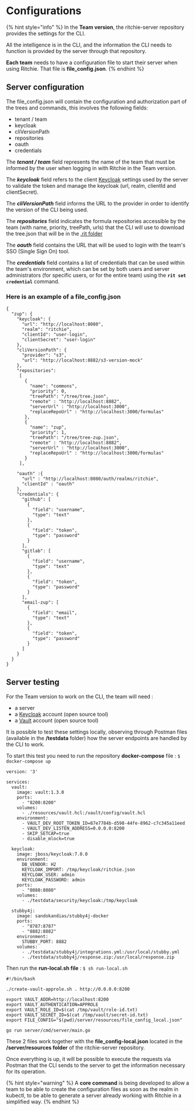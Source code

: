 # Configurations

{% hint style="info" %}
In the **Team version**, the ritchie-server repository provides the settings for the CLI. 

All the intelligence is in the CLI, and the information the CLI needs to function is provided by the server through that repository. 

**Each team** needs to have a configuration file to start their server when using Ritchie. That file is **file\_config.json**.
{% endhint %}

## Server configuration

The file\_config.json will contain the configuration and authorization part of the trees and commands, this involves the following fields: 

* tenant / team
* keycloak 
* cliVersionPath 
* repositories 
* oauth 
* credentials

The _**tenant / team**_ field represents the name of the team that must be informed by the user when logging in with Ritchie in the Team version.

The _**keycloak**_ field refers to the client [Keycloak](https://www.keycloak.org/) settings used by the server to validate the token and manage the keycloak \(url, realm, clientId and clientSecret\).

The _**cliVersionPath**_ field informs the URL to the provider in order to identify the version of the CLI being used.

The _**repositories**_ field indicates the formula repositories accessible by the team \(with name, priority, treePath, urls\) that the CLI will use to download the tree.json that will be in the [.rit folder ](../cli/.rit-folder.md)

The _**oauth**_ field contains the URL that will be used to login with the team's SSO \(Single Sign On\) tool. 

The _**credentials**_ field contains a list of credentials that can be used within the team's environment, which can be set by both users and server administrators \(for specific users, or for the entire team\) using the **`rit set credential`** command.

### Here is an example of a file\_config.json

```text
{
  "zup": {
    "keycloak": {
      "url": "http://localhost:8080",
      "realm": "ritchie",
      "clientId": "user-login",
      "clientSecret": "user-login"
    },
    "cliVersionPath": {
      "provider": "s3",
      "url": "http://localhost:8882/s3-version-mock"
    },
    "repositories":
     [
       {
         "name": "commons",
         "priority": 0,
         "treePath": "/tree/tree.json",
         "remote" : "http://localhost:8882",
         "serverUrl" : "http://localhost:3000",
         "replaceRepoUrl" : "http://localhost:3000/formulas"
       },
       {
         "name": "zup",
         "priority": 1,
         "treePath": "/tree/tree-zup.json",
         "remote" : "http://localhost:8882",
         "serverUrl" : "http://localhost:3000",
         "replaceRepoUrl" : "http://localhost:3000/formulas"
       }
     ],

    "oauth" :{
      "url" : "http://localhost:8080/auth/realms/ritchie",
      "clientId" : "oauth"
    },
    "credentials": {
      "github": [
        {
          "field": "username",
          "type": "text"
        },
        {
          "field": "token",
          "type": "password"
        }
      ],
      "gitlab": [
        {
          "field": "username",
          "type": "text"
        },
        {
          "field": "token",
          "type": "password"
        }
      ],
      "email-zup": [
        {
          "field": "email",
          "type": "text"
        },
        {
          "field": "token",
          "type": "password"
        }
      ]
    }
  }
}
```

## Server testing

For the Team version to work on the CLI, the team will need : 

* a server 
* a [Keycloak](https://www.keycloak.org/) account \(open source tool\) 
* a [Vault](https://www.vaultproject.io/) account \(open source tool\) 

It is possible to test these settings locally, observing through Postman files \(available in the **/testdata** folder\) how the server endpoints are handled by the CLI to work. 

To start this test you need to run the repository **docker-compose** file : `$ docker-compose up`

```text
version: '3'

services:
  vault:
    image: vault:1.3.0
    ports:
      - "8200:8200"
    volumes:
      - ./resources/vault.hcl:/vault/config/vault.hcl
    environment:
      - VAULT_DEV_ROOT_TOKEN_ID=87e7784b-d598-44fe-8962-c7c345a11eed
      - VAULT_DEV_LISTEN_ADDRESS=0.0.0.0:8200
      - SKIP_SETCAP=true
      - disable_mlock=true

  keycloak:
    image: jboss/keycloak:7.0.0
    environment:
      DB_VENDOR: H2
      KEYCLOAK_IMPORT: /tmp/keycloak/ritchie.json
      KEYCLOAK_USER: admin
      KEYCLOAK_PASSWORD: admin
    ports:
      - "8080:8080"
    volumes:
      - ./testdata/security/keycloak:/tmp/keycloak

  stubby4j:
    image: sandokandias/stubby4j-docker
    ports:
      - "8787:8787"
      - "8882:8882"
    environment:
      STUBBY_PORT: 8882
    volumes:
      - ./testdata/stubby4j/integrations.yml:/usr/local/stubby.yml
      - ./testdata/stubby4j/response.zip:/usr/local/response.zip
```

Then run the **run-local.sh file** : `$ sh run-local.sh`

```text
#!/bin/bash

./create-vault-approle.sh . http://0.0.0.0:8200

export VAULT_ADDR=http://localhost:8200
export VAULT_AUTHENTICATION=APPROLE
export VAULT_ROLE_ID=$(cat /tmp/vault/role-id.txt)
export VAULT_SECRET_ID=$(cat /tmp/vault/secret-id.txt)
export FILE_CONFIG="$(pwd)/server/resources/file_config_local.json"

go run server/cmd/server/main.go
```

These 2 files work together with the **file\_config-local.json** located in the **/server/resources folder** of the ritchie-server repository. 

Once everything is up, it will be possible to execute the requests via Postman that the CLI sends to the server to get the information necessary for its operation.

{% hint style="warning" %}
A **core command** is being developed to allow a team to be able to create the configuration files as soon as the realm in kubectl, to be able to generate a server already working with Ritchie in a simplified way.
{% endhint %}

